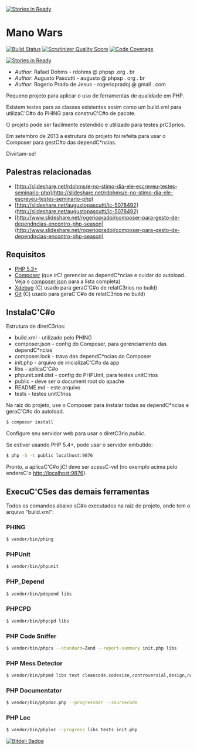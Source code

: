 [![Stories in Ready](https://badge.waffle.io/rogeriopradoj/ManoWars.png?label=ready)](https://waffle.io/rogeriopradoj/ManoWars)  
# Mano Wars

[![Build Status](https://travis-ci.org/rogeriopradoj/ManoWars.png?branch=master)](https://travis-ci.org/rogeriopradoj/ManoWars) [![Scrutinizer Quality Score](https://scrutinizer-ci.com/g/rogeriopradoj/ManoWars/badges/quality-score.png?s=f1b7894e3ada78b8ea81da9f790ea7e3b89f8779)](https://scrutinizer-ci.com/g/rogeriopradoj/ManoWars/) [![Code Coverage](https://scrutinizer-ci.com/g/rogeriopradoj/ManoWars/badges/coverage.png?s=ee15ca0f9e783a480f056ff32247a044477b00d6)](https://scrutinizer-ci.com/g/rogeriopradoj/ManoWars/)

[![Stories in Ready](https://badge.waffle.io/rogeriopradoj/ManoWars.png?label=ready)](https://waffle.io/rogeriopradoj/ManoWars)

- *Author*: Rafael Dohms - rdohms @ phpsp .org . br
- *Author*: Augusto Pascutti - augusto @ phpsp . org . br
- *Author*: Rogerio Prado de Jesus - rogeriopradoj @ gmail . com

Pequeno projeto para aplicar o uso de ferramentas de qualidade em PHP.

Existem testes para as classes existentes assim como um build.xml para utilizaC'C#o do PHING para construC'C#o de pacote.

O projeto pode ser facilmente estendido e utilizado para testes prC3prios.

Em setembro de 2013 a estrutura do projeto foi refeita para usar o Composer para gestC#o das dependC*ncias.

Divirtam-se!

## Palestras relacionadas

- [http://slideshare.net/rdohms/e-no-stimo-dia-ele-escreveu-testes-seminario-php](http://slideshare.net/rdohms/e-no-stimo-dia-ele-escreveu-testes-seminario-php)
- [http://slideshare.net/augustopascutti/ic-5078492](http://slideshare.net/augustopascutti/ic-5078492)
- [http://www.slideshare.net/rogeriopradoj/composer-para-gesto-de-dependncias-encontro-php-season](http://www.slideshare.net/rogeriopradoj/composer-para-gesto-de-dependncias-encontro-php-season)

## Requisitos

- [PHP 5.3+](http://php.net/)
- [Composer](http://getcomposer.org/) (que irC! gerenciar as dependC*ncias e cuidar do autoload. Veja o [composer.json](https://github.com/rogeriopradoj/ManoWars/blob/master/composer.json) para a lista completa)
- [Xdebug](http://xdebug.org/) (C) usado para geraC'C#o de relatC3rios no build)
- [Git](http://git-scm.com/) (C) usado para geraC'C#o de relatC3rios no build)

## InstalaC'C#o

Estrutura de diretC3rios:

* build.xml - utilizado pelo PHING
* composer.json - config do Composer, para gerenciamento das dependC*ncias
* composer.lock - trava das dependC*ncias do Composer
* init.php - arquivo de inicializaC'C#o da app
* libs - aplicaC'C#o
* phpunit.xml.dist - config do PHPUnit, para testes unitC!rios
* public - deve ser o document root do apache
* README.md - este arquivo
* tests - testes unitC!rios

Na raiz do projeto, use o Composer para instalar todas as dependC*ncias e geraC'C#o do autoload.

```bash
$ composer install
```

Configure seu servidor web para usar o diretC3rio *public*.

Se estiver usando PHP 5.4+, pode usar o servidor embutido:

```bash
$ php -S -t public localhost:9876
```

Pronto, a aplicaC'C#o jC! deve ser acessC-vel (no exemplo acima pelo endereC'o [http://localhost:9876](http://localhost:9876)).

## ExecuC'C5es das demais ferramentas

Todos os comandos abaixo sC#o executados na raiz do projeto, onde tem o arquivo "build.xml":

### PHING

```bash
$ vendor/bin/phing
```

### PHPUnit

```bash
$ vendor/bin/phpunit
```

### PHP_Depend

```bash
$ vendor/bin/pdepend libs
```

### PHPCPD

```bash
$ vendor/bin/phpcpd libs
```

### PHP Code Sniffer

```bash
$ vendor/bin/phpcs --standard=Zend --report-summary init.php libs
```

### PHP Mess Detector

```bash
$ vendor/bin/phpmd libs text cleancode,codesize,controversial,design,naming,unusedcode
```

### PHP Documentator

```bash
$ vendor/bin/phpdoc.php --progressbar --sourcecode
```

### PHP Loc

```bash
$ vendor/bin/phploc --progress libs tests init.php
```


[![Bitdeli Badge](https://d2weczhvl823v0.cloudfront.net/rogeriopradoj/manowars/trend.png)](https://bitdeli.com/free "Bitdeli Badge")

